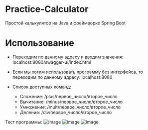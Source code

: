 # Practice-Calculator
Простой калькулятор на Java и фреймворке Spring Boot

# Использование
- Переходим по данному адресу и вводим значения:  localhost:8080/swagger-ui/index.html

- Если мы хотим использовать программу без интерфейса, то переходим по данному адресу: localhost:8080

- Список доступных команд:
  - Сложение: /plus/первое_число/второе_число
  - Вычитание: /minus/первое_число/второе_число
  - Умножение: /mult/первое_число/второе_число
  - Деление: /div/первое_число/второе_число
 
Тест программы:
![image](https://github.com/PlatoshaPrivet/Practice-Calculator/assets/90001918/373a92bd-f316-4178-9c80-fda64ac1ea8c)
![image](https://github.com/PlatoshaPrivet/Practice-Calculator/assets/90001918/872adfd2-d309-4908-a686-5e9063dc0bc3)
![image](https://github.com/PlatoshaPrivet/Practice-Calculator/assets/90001918/6082d07c-144a-4398-978b-da73d03d4d6e)

